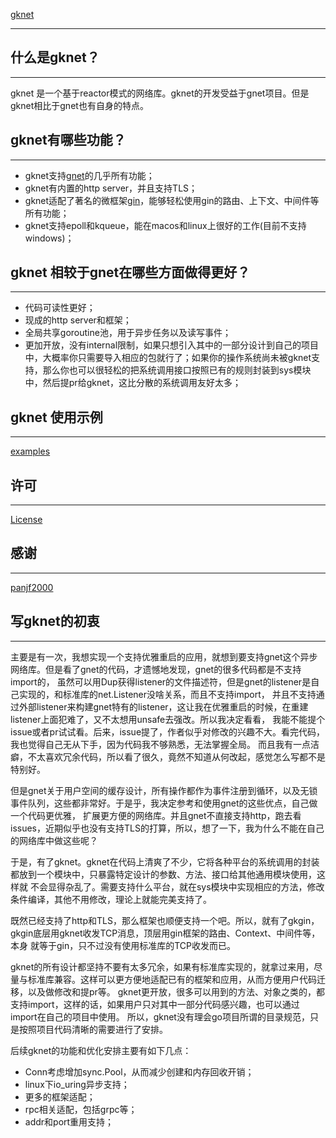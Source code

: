 [gknet](https://github.com/moqsien/gknet)

---------------------------
## 什么是gknet？

---------------------------
gknet 是一个基于reactor模式的网络库。gknet的开发受益于gnet项目。但是gknet相比于gnet也有自身的特点。

## gknet有哪些功能？
---------------------------
- gknet支持[gnet](https://github.com/panjf2000/gnet)的几乎所有功能；
- gknet有内置的http server，并且支持TLS；
- gknet适配了著名的微框架[gin](https://github.com/gin-gonic/gin)，能够轻松使用gin的路由、上下文、中间件等所有功能；
- gknet支持epoll和kqueue，能在macos和linux上很好的工作(目前不支持windows)；

## gknet 相较于gnet在哪些方面做得更好？
---------------------------
- 代码可读性更好；
- 现成的http server和框架；
- 全局共享goroutine池，用于异步任务以及读写事件；
- 更加开放，没有internal限制，如果只想引入其中的一部分设计到自己的项目中，大概率你只需要导入相应的包就行了；如果你的操作系统尚未被gknet支持，那么你也可以很轻松的把系统调用接口按照已有的规则封装到sys模块中，然后提pr给gknet，这比分散的系统调用友好太多；

## gknet 使用示例
---------------------------
[examples](https://github.com/moqsien/gknet/tree/main/examples)

## 许可
---------------------------
[License](https://github.com/moqsien/gknet/blob/main/LICENSE)

## 感谢
---------------------------
[panjf2000](https://github.com/panjf2000)

## 写gknet的初衷
---------------------------
主要是有一次，我想实现一个支持优雅重启的应用，就想到要支持gnet这个异步网络库。但是看了gnet的代码，才遗憾地发现，gnet的很多代码都是不支持import的，
虽然可以用Dup获得listener的文件描述符，但是gnet的listener是自己实现的，和标准库的net.Listener没啥关系，而且不支持import，
并且不支持通过外部listener来构建gnet特有的listener，这让我在优雅重启的时候，在重建listener上面犯难了，又不太想用unsafe去强改。所以我决定看看，
我能不能提个issue或者pr试试看。后来，issue提了，作者似乎对修改的兴趣不大。看完代码，我也觉得自己无从下手，因为代码我不够熟悉，无法掌握全局。
而且我有一点洁癖，不太喜欢冗余代码，所以看了很久，竟然不知道从何改起，感觉怎么写都不是特别好。

但是gnet关于用户空间的缓存设计，所有操作都作为事件注册到循环，以及无锁事件队列，这些都非常好。于是乎，我决定参考和使用gnet的这些优点，自己做一个代码更优雅，
扩展更方便的网络库。并且gnet不直接支持http，跑去看issues，近期似乎也没有支持TLS的打算，所以，想了一下，我为什么不能在自己的网络库中做这些呢？

于是，有了gknet。gknet在代码上清爽了不少，它将各种平台的系统调用的封装都放到一个模块中，只暴露特定设计的参数、方法、接口给其他通用模块使用，这样就
不会显得杂乱了。需要支持什么平台，就在sys模块中实现相应的方法，修改条件编译，其他不用修改，理论上就能完美支持了。

既然已经支持了http和TLS，那么框架也顺便支持一个吧。所以，就有了gkgin，gkgin底层用gknet收发TCP消息，顶层用gin框架的路由、Context、中间件等，本身
就等于gin，只不过没有使用标准库的TCP收发而已。

gknet的所有设计都坚持不要有太多冗余，如果有标准库实现的，就拿过来用，尽量与标准库兼容。这样可以更方便地适配已有的框架和应用，从而方便用户代码迁移，以及做修改和提pr等。
gknet更开放，很多可以用到的方法、对象之类的，都支持import，这样的话，如果用户只对其中一部分代码感兴趣，也可以通过import在自己的项目中使用。
所以，gknet没有理会go项目所谓的目录规范，只是按照项目代码清晰的需要进行了安排。

后续gknet的功能和优化安排主要有如下几点：
- Conn考虑增加sync.Pool，从而减少创建和内存回收开销；
- linux下io_uring异步支持；
- 更多的框架适配；
- rpc相关适配，包括grpc等；
- addr和port重用支持；
